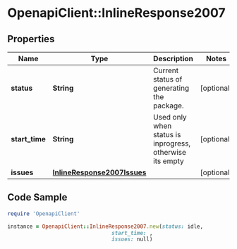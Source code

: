 # OpenapiClient::InlineResponse2007

## Properties

Name | Type | Description | Notes
------------ | ------------- | ------------- | -------------
**status** | **String** | Current status of generating the package. | [optional] 
**start_time** | **String** | Used only when status is inprogress, otherwise its empty | [optional] 
**issues** | [**InlineResponse2007Issues**](InlineResponse2007Issues.md) |  | [optional] 

## Code Sample

```ruby
require 'OpenapiClient'

instance = OpenapiClient::InlineResponse2007.new(status: idle,
                                 start_time: ,
                                 issues: null)
```


